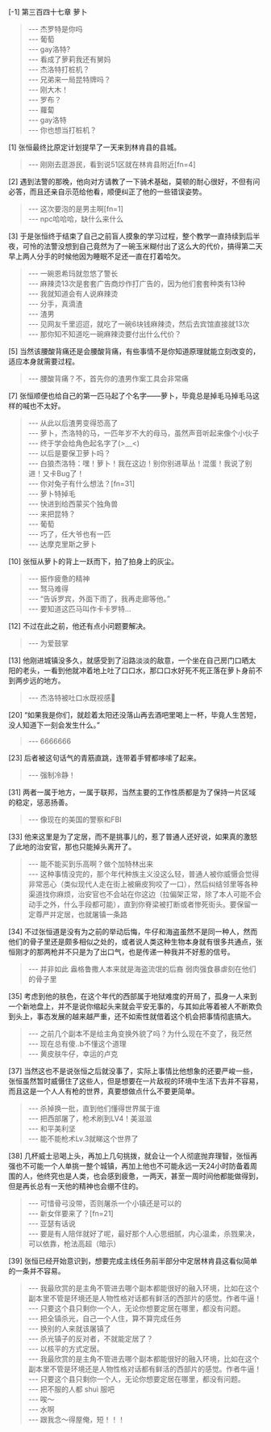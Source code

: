 
[-1] 第三百四十七章 萝卜
>--- 杰罗特是你吗<br>
>--- 葡萄<br>
>--- gay洛特?<br>
>--- 看成了萝莉我还有舅妈<br>
>--- 杰洛特打桩机？<br>
>--- 兄弟来一局昆特牌吗？<br>
>--- 刚大木！<br>
>--- 罗布？<br>
>--- 蘿蔔<br>
>--- gay洛特<br>
>--- 你也想当打桩机？<br>

[1] 张恒最终比原定计划提早了一天来到林肯县的县城。
>--- 刚刚去逛游民，看到说51区就在林肯县附近[fn=4]<br>

[2] 遇到法警的那晚，他向对方请教了一下骑术基础，莫顿的耐心很好，不但有问必答，而且还亲自示范给他看，顺便纠正了他的一些错误姿势。
>--- 这次要泡的是男主啊[fn=1]<br>
>--- npc哈哈哈，缺什么来什么<br>

[3] 于是张恒终于结束了自己之前盲人摸象的学习过程，整个教学一直持续到后半夜，可怜的法警没想到自己竟然为了一碗玉米糊付出了这么大的代价，搞得第二天早上两人分手的时候他因为睡眠不足还一直在打着哈欠。
>--- 一碗恩希玛就忽悠了警长<br>
>--- 麻辣烫13次是套套广告商炒作打广告的，因为他们套套种类有13种<br>
>--- 我就知道会有人说麻辣烫<br>
>--- 分手，真滴渣<br>
>--- 渣男<br>
>--- 见网友千里迢迢，就吃了一碗6块钱麻辣烫，然后去宾馆直接就13次<br>
>--- 那你知不知道吃一碗麻辣烫要付出什么代价？<br>

[5] 当然该腰酸背痛还是会腰酸背痛，有些事情不是你知道原理就能立刻改变的，适应本身就需要过程。
>--- 腰酸背痛？不，首先你的渣男作案工具会非常痛<br>

[7] 张恒顺便也给自己的第一匹马起了个名字——萝卜，毕竟总是掉毛马掉毛马这样的喊也不太好。
>--- 从此以后渣男变得恐高了<br>
>--- 萝卜，杰洛特的马，一匹年岁不大的母马，虽然声音听起来像个小伙子<br>
>--- 终于学会给角色起名字了(>﹏<)<br>
>--- 以后是要保卫萝卜吗？<br>
>--- 白狼杰洛特：嘿！萝卜！我在这边！别你别进草丛！混蛋！我说了别进！又卡Bug了！<br>
>--- 你对兔子有什么想法？[fn=31]<br>
>--- 萝卜特掉毛<br>
>--- 快进到给西蒙买个独角兽<br>
>--- 来把昆特？<br>
>--- 葡萄<br>
>--- 巧了，任大爷也有一匹<br>
>--- 达摩克里斯之萝卜<br>

[10] 张恒从萝卜的背上一跃而下，拍了拍身上的灰尘。
>--- 振作疲惫的精神<br>
>--- 驽马难得<br>
>--- “告诉罗宾，外面下雨了，我再走廊等他。”<br>
>--- 要知道这匹马叫作卡卡罗特…<br>

[12] 不过在此之前，他还有点小问题要解决。
>--- 为爱鼓掌<br>

[13] 他刚进城镇没多久，就感受到了沿路淡淡的敌意，一个坐在自己房门口晒太阳的老头，一看到他就冲着地上吐了口口水，那口口水好死不死正落在萝卜身前不到两步远的地方。
>--- 杰洛特被吐口水既视感🐶<br>

[20] “如果我是你们，就趁着太阳还没落山再去酒吧里喝上一杯，毕竟人生苦短，没人知道下一刻会发生什么。”
>--- 6666666<br>

[23] 后者被这句话气的青筋直跳，连带着手臂都哆嗦了起来。
>--- 强制冷静！<br>

[31] 两者一属于地方，一属于联邦，当然主要的工作性质都是为了保持一片区域的稳定，惩恶扬善。
>--- 像现在的美国的警察和FBI<br>

[33] 他来这里是为了定居，而不是挑事儿的，惹了普通人还好说，如果真的激怒了此地的治安官，那也只能掉头离开了。
>--- 能不能买到乐高啊？做个加特林出来<br>
>--- 这种事情没完的，那个年代种族主义没这么轻，普通人被你威慑会觉得非常恶心（类似现代人走在街上被癞皮狗咬了一口），然后纠结邻里等各种渠道找你麻烦，治安官也不会站在你这边（拉偏架正常，除了本人可能不会动手之外，什么手段都可能），直到你脊梁被打断或者惨死街头。要保留一定尊严并定居，也就屠镇一条路<br>

[34] 不过张恒道是没有为之前的举动后悔，牛仔和海盗虽然不是同一种人，然而他们的骨子里还是颇多相似之处的，或者说人类这种生物本身就有很多共通点，张恒刚才的那两枪并不只是为了出口气，也是传递一种我并不好惹的信号。
>--- 并非如此  盎格鲁撒人本来就是海盗流氓的后裔  弱肉强食暴虐刻在他们的骨子里<br>

[35] 考虑到他的肤色，在这个年代的西部属于地狱难度的开局了，孤身一人来到一个新地盘上，并不是说你缩起头来就会平安无事的，与其如此等着被人不断欺负到头上，事态发展的越来越严重，还不如索性就借着这个机会把事情彻底搞大。
>--- 之前几个副本不是给主角变换外貌了吗？为什么现在不变了，我茫然<br>
>--- 现在总有傻..b不懂这个道理<br>
>--- 黄皮肤牛仔，幸运的卢克<br>

[37] 当然这也不是说张恒之后就没事了，实际上事情比他想象的还要严峻一些，张恒虽然暂时威慑住了这些人，但是想要在一片敌视的环境中生活下去并不容易，而且这是一个人人有枪的世界，真要想做点什么不要更简单。
>--- 杀掉换一批，直到他们懂得世界属于谁<br>
>--- 把西部屠了，枪术刷到LV4！美滋滋<br>
>--- 和平美利坚<br>
>--- 能不能枪术Lv.3就睇这个世界了<br>

[38] 几杯威士忌喝上头，再加上几句挑拨，就会让一个人彻底抛弃理智，张恒再强也不可能一个人单挑一整个城镇，再加上他也不可能永远一天24小时防备着周围的人，他终究也是人类，也会感到疲惫，一两天，甚至一周时间他都能做得到，但是再长总有一天他的精神也会绷不住的。
>--- 可惜骨弓没带，否则屠杀一个小镇还是可以的<br>
>--- 新女伴要来了？[fn=21]<br>
>--- 亚瑟有话说<br>
>--- 要是有人陪伴就好了呢，最好那个人心思细腻，内心温柔，杀戮果决，可以依靠，枪法高超（暗示）<br>

[39] 张恒已经开始意识到，想要完成主线任务前半部分中定居林肯县这看似简单的一条并不容易。
>--- 我最欣赏的是主角不管进去哪个副本都能很好的融入环境，比如在这个副本里不管是环境还是人物性格对话都有鲜活的西部片的感觉。作者牛逼！<br>
>--- 只要这个县只剩你一个人，无论你想要定居在哪里，都没有问题。<br>
>--- 把全镇杀光，自己一个人住，算不算完成任务<br>
>--- 换别的人来就该屠镇了<br>
>--- 杀光镇子的反对者，不就能定居了？<br>
>--- 以核平的方式定居。<br>
>--- 我最欣赏的是主角不管进去哪个副本都能很好的融入环境，比如在这个副本里不管是环境还是人物性格对话都有鲜活的西部片的感觉。作者牛逼！<br>
>--- 只要这个县只剩你一个人，无论你想要定居在哪里，都没有问题。<br>
>--- 把不服的人都 shuì 服吧<br>
>--- 唉～<br>
>--- 水啊<br>
>--- 跟我念～得屋俺，短！！！<br>
